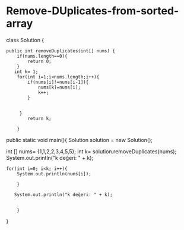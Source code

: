 # Remove-DUplicates-from-sorted-array
class Solution {
   
    public int removeDuplicates(int[] nums) {
        if(nums.length==0){
            return 0;
        }
       int k= 1;
        for(int i=1;i<nums.length;i++){
            if(nums[i]!=nums[i-1]){
                nums[k]=nums[i];
                k++;
            }
                

         }
            return k;
          
        }
        
    

public static void main(){
    Solution solution = new Solution();

   int [] nums= {1,1,2,2,3,4,5,5};
   int k= solution.removeDuplicates(nums);
        System.out.println("k değeri: " + k);

    for(int i=0; i<k; i++){
        System.out.println(nums[i]);

        }
        
       System.out.println("k değeri: " + k);

        
        }
}
